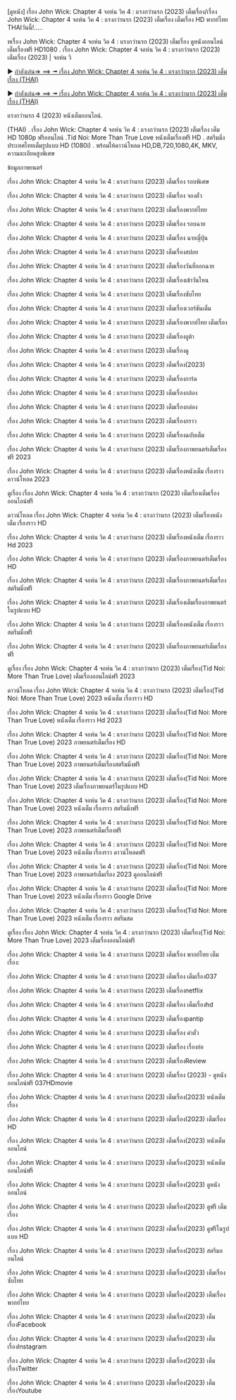 <p>[ดูหนัง] เรื่อง John Wick: Chapter 4 จอห์น วิค 4 : แรงกว่านรก (2023) เต็มเรื่อง/เรื่อง John Wick: Chapter 4 จอห์น วิค 4 : แรงกว่านรก (2023) เต็มเรื่อง เต็มเรื่อง HD พากย์ไทย THAIวันนี้!.....</p>
<p> ทเรื่อง John Wick: Chapter 4 จอห์น วิค 4 : แรงกว่านรก (2023) เต็มเรื่อง ดูหนังออนไลน์เต็มเรื่องฟรี HD1080 . เรื่อง John Wick: Chapter 4 จอห์น วิค 4 : แรงกว่านรก (2023) เต็มเรื่อง (2023) | จอห์น วิ



</p><p>► <a href="https://ioiwork.com/watch/john-wick-chapter-4-4-2023" rel="noopener nofollow">กำลังเล่น⇒ ⟹ ➟ เรื่อง John Wick: Chapter 4 จอห์น วิค 4 : แรงกว่านรก (2023) เต็มเรื่อง (THAI)</a></p>

<p>► <a href="https://ioiwork.com/watch/john-wick-chapter-4-4-2023" rel="noopener nofollow">กำลังเล่น⇒ ⟹ ➟ เรื่อง John Wick: Chapter 4 จอห์น วิค 4 : แรงกว่านรก (2023) เต็มเรื่อง (THAI)</a></p>



<p> แรงกว่านรก 4 (2023) หนังเต็มออนไลน์.
<p>(THAI) . เรื่อง John Wick: Chapter 4 จอห์น วิค 4 : แรงกว่านรก (2023) เต็มเรื่อง เต็ม HD 1080p ฟรีออนไลน์ .Tid Noi: More Than True Love หนังเต็มเรื่องฟรี HD .  สตรีมมิ่งประเทศไทยเต็มรูปแบบ HD (1080i) . พร้อมให้ดาวน์โหลด HD,DB,720,1080,4K, MKV, ความละเอียดสูงพิเศษ </p>


<p>ข้อมูลภาพยนตร์</p>

<p>เรื่อง John Wick: Chapter 4 จอห์น วิค 4 : แรงกว่านรก (2023) เต็มเรื่อง รอบพิเศษ</p>

<p>เรื่อง John Wick: Chapter 4 จอห์น วิค 4 : แรงกว่านรก (2023) เต็มเรื่อง จองตั๋ว</p>

<p>เรื่อง John Wick: Chapter 4 จอห์น วิค 4 : แรงกว่านรก (2023) เต็มเรื่องพากย์ไทย</p>

<p>เรื่อง John Wick: Chapter 4 จอห์น วิค 4 : แรงกว่านรก (2023) เต็มเรื่อง รอบฉาย</p>

<p>เรื่อง John Wick: Chapter 4 จอห์น วิค 4 : แรงกว่านรก (2023) เต็มเรื่อง ฉายญี่ปุ่น</p>


<p>เรื่อง John Wick: Chapter 4 จอห์น วิค 4 : แรงกว่านรก (2023) เต็มเรื่องสปอย</p>

<p>เรื่อง John Wick: Chapter 4 จอห์น วิค 4 : แรงกว่านรก (2023) เต็มเรื่องวันที่ออกฉาย</p>

<p>เรื่อง John Wick: Chapter 4 จอห์น วิค 4 : แรงกว่านรก (2023) เต็มเรื่องเข้าวันไหน</p>

<p>เรื่อง John Wick: Chapter 4 จอห์น วิค 4 : แรงกว่านรก (2023) เต็มเรื่องซับไทย</p>

<p>เรื่อง John Wick: Chapter 4 จอห์น วิค 4 : แรงกว่านรก (2023) เต็มเรื่องเวอร์ชันเต็ม</p>

<p>เรื่อง John Wick: Chapter 4 จอห์น วิค 4 : แรงกว่านรก (2023) เต็มเรื่องพากย์ไทย เต็มเรื่อง</p>

<p>เรื่อง John Wick: Chapter 4 จอห์น วิค 4 : แรงกว่านรก (2023) เต็มเรื่องอูต้า</p>

<p>เรื่อง John Wick: Chapter 4 จอห์น วิค 4 : แรงกว่านรก (2023) เต็มเรื่องดู</p>

<p>เรื่อง John Wick: Chapter 4 จอห์น วิค 4 : แรงกว่านรก (2023) เต็มเรื่อง(2023)</p>

<p>เรื่อง John Wick: Chapter 4 จอห์น วิค 4 : แรงกว่านรก (2023) เต็มเรื่องการ์ด</p>

<p>เรื่อง John Wick: Chapter 4 จอห์น วิค 4 : แรงกว่านรก (2023) เต็มเรื่องกล้อง</p>

<p>เรื่อง John Wick: Chapter 4 จอห์น วิค 4 : แรงกว่านรก (2023) เต็มเรื่องกล่อง</p>

<p>เรื่อง John Wick: Chapter 4 จอห์น วิค 4 : แรงกว่านรก (2023) เต็มเรื่องกราว</p>

<p>เรื่อง John Wick: Chapter 4 จอห์น วิค 4 : แรงกว่านรก (2023) เต็มเรื่องฉบับเต็ม</p>

<p>เรื่อง John Wick: Chapter 4 จอห์น วิค 4 : แรงกว่านรก (2023) เต็มเรื่องภาพยนตร์เต็มเรื่องฟรี 2023</p>

<p>เรื่อง John Wick: Chapter 4 จอห์น วิค 4 : แรงกว่านรก (2023) เต็มเรื่องหนังเต็ม เรื่องราว ดาวน์โหลด 2023</p>

<p>ดูเรื่อง เรื่อง John Wick: Chapter 4 จอห์น วิค 4 : แรงกว่านรก (2023) เต็มเรื่องเต็มเรื่องออนไลน์ฟรี</p>

<p>ดาวน์โหลด เรื่อง John Wick: Chapter 4 จอห์น วิค 4 : แรงกว่านรก (2023) เต็มเรื่องหนังเต็ม เรื่องราว HD</p>

<p>เรื่อง John Wick: Chapter 4 จอห์น วิค 4 : แรงกว่านรก (2023) เต็มเรื่องหนังเต็ม เรื่องราว Hd 2023</p>

<p>เรื่อง John Wick: Chapter 4 จอห์น วิค 4 : แรงกว่านรก (2023) เต็มเรื่องภาพยนตร์เต็มเรื่อง HD</p>

<p>เรื่อง John Wick: Chapter 4 จอห์น วิค 4 : แรงกว่านรก (2023) เต็มเรื่องภาพยนตร์เต็มเรื่องสตรีมมิ่งฟรี</p>

<p>เรื่อง John Wick: Chapter 4 จอห์น วิค 4 : แรงกว่านรก (2023) เต็มเรื่องเต็มเรื่องภาพยนตร์ในรูปแบบ HD</p>

<p>เรื่อง John Wick: Chapter 4 จอห์น วิค 4 : แรงกว่านรก (2023) เต็มเรื่องหนังเต็ม เรื่องราว สตรีมมิ่งฟรี</p>

<p>เรื่อง John Wick: Chapter 4 จอห์น วิค 4 : แรงกว่านรก (2023) เต็มเรื่องภาพยนตร์เต็มเรื่องฟรี</p>

<p>ดูเรื่อง เรื่อง John Wick: Chapter 4 จอห์น วิค 4 : แรงกว่านรก (2023) เต็มเรื่อง(Tid Noi: More Than True Love) เต็มเรื่องออนไลน์ฟรี 2023</p>

<p>ดาวน์โหลด เรื่อง John Wick: Chapter 4 จอห์น วิค 4 : แรงกว่านรก (2023) เต็มเรื่อง(Tid Noi: More Than True Love) 2023 หนังเต็ม เรื่องราว HD</p>

<p>เรื่อง John Wick: Chapter 4 จอห์น วิค 4 : แรงกว่านรก (2023) เต็มเรื่อง(Tid Noi: More Than True Love) หนังเต็ม เรื่องราว Hd 2023</p>

<p>เรื่อง John Wick: Chapter 4 จอห์น วิค 4 : แรงกว่านรก (2023) เต็มเรื่อง(Tid Noi: More Than True Love) 2023 ภาพยนตร์เต็มเรื่อง HD</p>

<p>เรื่อง John Wick: Chapter 4 จอห์น วิค 4 : แรงกว่านรก (2023) เต็มเรื่อง(Tid Noi: More Than True Love) 2023 ภาพยนตร์เต็มเรื่องสตรีมมิ่งฟรี</p>

<p>เรื่อง John Wick: Chapter 4 จอห์น วิค 4 : แรงกว่านรก (2023) เต็มเรื่อง(Tid Noi: More Than True Love) 2023 เต็มเรื่องภาพยนตร์ในรูปแบบ HD</p>

<p>เรื่อง John Wick: Chapter 4 จอห์น วิค 4 : แรงกว่านรก (2023) เต็มเรื่อง(Tid Noi: More Than True Love) 2023 หนังเต็ม เรื่องราว สตรีมมิ่งฟรี</p>

<p>เรื่อง John Wick: Chapter 4 จอห์น วิค 4 : แรงกว่านรก (2023) เต็มเรื่อง(Tid Noi: More Than True Love) 2023 ภาพยนตร์เต็มเรื่องฟรี</p>

<p>เรื่อง John Wick: Chapter 4 จอห์น วิค 4 : แรงกว่านรก (2023) เต็มเรื่อง(Tid Noi: More Than True Love) 2023 หนังเต็ม เรื่องราว ดาวน์โหลดฟรี</p>

<p>เรื่อง John Wick: Chapter 4 จอห์น วิค 4 : แรงกว่านรก (2023) เต็มเรื่อง(Tid Noi: More Than True Love) 2023 ภาพยนตร์เต็มเรื่อง 2023 ดูออนไลน์ฟรี</p>

<p>เรื่อง John Wick: Chapter 4 จอห์น วิค 4 : แรงกว่านรก (2023) เต็มเรื่อง(Tid Noi: More Than True Love) 2023 หนังเต็ม เรื่องราว Google Drive</p>

<p>เรื่อง John Wick: Chapter 4 จอห์น วิค 4 : แรงกว่านรก (2023) เต็มเรื่อง(Tid Noi: More Than True Love) 2023 หนังเต็ม เรื่องราว สตรีมสด</p>

<p>ดูเรื่อง เรื่อง John Wick: Chapter 4 จอห์น วิค 4 : แรงกว่านรก (2023) เต็มเรื่อง(Tid Noi: More Than True Love) 2023 เต็มเรื่องออนไลน์ฟรี</p>

<p>เรื่อง John Wick: Chapter 4 จอห์น วิค 4 : แรงกว่านรก (2023) เต็มเรื่อง พากย์ไทย เต็มเรื่อง:</p>

<p>เรื่อง John Wick: Chapter 4 จอห์น วิค 4 : แรงกว่านรก (2023) เต็มเรื่อง เต็มเรื่อง037</p>

<p>เรื่อง John Wick: Chapter 4 จอห์น วิค 4 : แรงกว่านรก (2023) เต็มเรื่องnetflix</p>

<p>เรื่อง John Wick: Chapter 4 จอห์น วิค 4 : แรงกว่านรก (2023) เต็มเรื่อง เต็มเรื่องhd</p>

<p>เรื่อง John Wick: Chapter 4 จอห์น วิค 4 : แรงกว่านรก (2023) เต็มเรื่องpantip</p>

<p>เรื่อง John Wick: Chapter 4 จอห์น วิค 4 : แรงกว่านรก (2023) เต็มเรื่อง ค่าตั๋ว</p>

<p>เรื่อง John Wick: Chapter 4 จอห์น วิค 4 : แรงกว่านรก (2023) เต็มเรื่อง เรื่องย่อ</p>

<p>เรื่อง John Wick: Chapter 4 จอห์น วิค 4 : แรงกว่านรก (2023) เต็มเรื่องReview</p>

<p>เรื่อง John Wick: Chapter 4 จอห์น วิค 4 : แรงกว่านรก (2023) เต็มเรื่อง (2023) - ดูหนังออนไลน์ฟรี 037HDmovie</p>

<p>เรื่อง John Wick: Chapter 4 จอห์น วิค 4 : แรงกว่านรก (2023) เต็มเรื่อง(2023) หนังเต็มเรื่อง</p>

<p>เรื่อง John Wick: Chapter 4 จอห์น วิค 4 : แรงกว่านรก (2023) เต็มเรื่อง(2023) เต็มเรื่อง HD</p>

<p>เรื่อง John Wick: Chapter 4 จอห์น วิค 4 : แรงกว่านรก (2023) เต็มเรื่อง(2023) หนังเต็มออนไลน์</p>

<p>เรื่อง John Wick: Chapter 4 จอห์น วิค 4 : แรงกว่านรก (2023) เต็มเรื่อง(2023) หนังเต็มออนไลน์ฟรี</p>

<p>เรื่อง John Wick: Chapter 4 จอห์น วิค 4 : แรงกว่านรก (2023) เต็มเรื่อง(2023) ดูหนังออนไลน์</p>

<p>เรื่อง John Wick: Chapter 4 จอห์น วิค 4 : แรงกว่านรก (2023) เต็มเรื่อง(2023) ดูฟรี เต็มเรื่อง</p>

<p>เรื่อง John Wick: Chapter 4 จอห์น วิค 4 : แรงกว่านรก (2023) เต็มเรื่อง(2023) ดูฟรีในรูปแบบ HD</p>

<p>เรื่อง John Wick: Chapter 4 จอห์น วิค 4 : แรงกว่านรก (2023) เต็มเรื่อง(2023) สตรีมออนไลน์</p>

<p>เรื่อง John Wick: Chapter 4 จอห์น วิค 4 : แรงกว่านรก (2023) เต็มเรื่อง(2023) เต็มเรื่อง ซับไทย</p>

<p>เรื่อง John Wick: Chapter 4 จอห์น วิค 4 : แรงกว่านรก (2023) เต็มเรื่อง(2023) เต็มเรื่อง พากย์ไทย</p>

<p>เรื่อง John Wick: Chapter 4 จอห์น วิค 4 : แรงกว่านรก (2023) เต็มเรื่อง(2023) เต็มเรื่องFacebook</p>

<p>เรื่อง John Wick: Chapter 4 จอห์น วิค 4 : แรงกว่านรก (2023) เต็มเรื่อง(2023) เต็มเรื่องInstagram</p>

<p>เรื่อง John Wick: Chapter 4 จอห์น วิค 4 : แรงกว่านรก (2023) เต็มเรื่อง(2023) เต็มเรื่องTwitter</p>

<p>เรื่อง John Wick: Chapter 4 จอห์น วิค 4 : แรงกว่านรก (2023) เต็มเรื่อง(2023) เต็มเรื่องYoutube</p>
